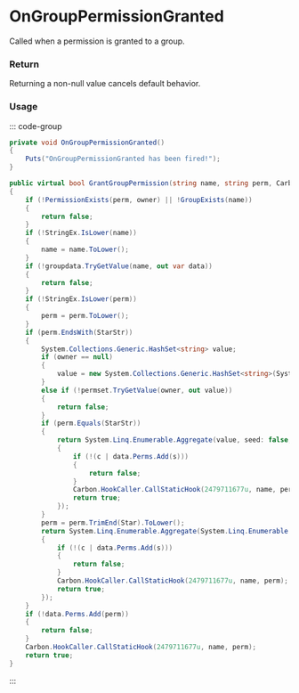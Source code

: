 <Badge type="danger" text="Carbon Compatible"/><Badge type="warning" text="Oxide Compatible"/>
# OnGroupPermissionGranted
Called when a permission is granted to a group.
### Return
Returning a non-null value cancels default behavior.

### Usage
::: code-group
```csharp [Example]
private void OnGroupPermissionGranted()
{
	Puts("OnGroupPermissionGranted has been fired!");
}
```
```csharp [Source — Carbon.Common @ Oxide.Core.Libraries.Permission]
public virtual bool GrantGroupPermission(string name, string perm, Carbon.Base.BaseHookable owner)
{
	if (!PermissionExists(perm, owner) || !GroupExists(name))
	{
		return false;
	}
	if (!StringEx.IsLower(name))
	{
		name = name.ToLower();
	}
	if (!groupdata.TryGetValue(name, out var data))
	{
		return false;
	}
	if (!StringEx.IsLower(perm))
	{
		perm = perm.ToLower();
	}
	if (perm.EndsWith(StarStr))
	{
		System.Collections.Generic.HashSet<string> value;
		if (owner == null)
		{
			value = new System.Collections.Generic.HashSet<string>(System.Linq.Enumerable.SelectMany(permset.Values, (System.Collections.Generic.HashSet<string> v) => v));
		}
		else if (!permset.TryGetValue(owner, out value))
		{
			return false;
		}
		if (perm.Equals(StarStr))
		{
			return System.Linq.Enumerable.Aggregate(value, seed: false, delegate(bool c, string s)
			{
				if (!(c | data.Perms.Add(s)))
				{
					return false;
				}
				Carbon.HookCaller.CallStaticHook(2479711677u, name, perm);
				return true;
			});
		}
		perm = perm.TrimEnd(Star).ToLower();
		return System.Linq.Enumerable.Aggregate(System.Linq.Enumerable.Where(value, (string s) => s.StartsWith(perm)), seed: false, delegate(bool c, string s)
		{
			if (!(c | data.Perms.Add(s)))
			{
				return false;
			}
			Carbon.HookCaller.CallStaticHook(2479711677u, name, perm);
			return true;
		});
	}
	if (!data.Perms.Add(perm))
	{
		return false;
	}
	Carbon.HookCaller.CallStaticHook(2479711677u, name, perm);
	return true;
}

```
:::
